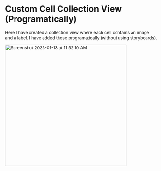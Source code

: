 # Custom Cell Collection View (Programatically)

Here I have created a collection view where each cell contains an image and a label. I have added those programatically (without using storyboards).

<img width="401" alt="Screenshot 2023-01-13 at 11 52 10 AM" src="https://user-images.githubusercontent.com/50268315/212248056-88f56efb-bd22-481a-984f-459ca1c873e3.png">
